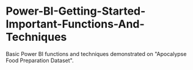 # Power-BI-Getting-Started-Important-Functions-And-Techniques
Basic Power BI functions and techniques demonstrated on "Apocalypse Food Preparation Dataset".
